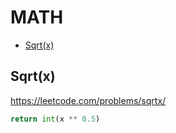 # MATH

+ [Sqrt(x)](#sqrtx)
<!---->
## Sqrt(x)

https://leetcode.com/problems/sqrtx/

```python
return int(x ** 0.5)
```